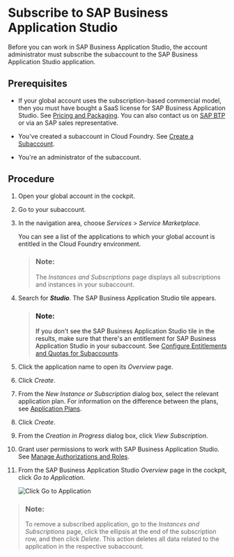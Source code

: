 <!-- loio6331319fd9ea4f0ea5331e21df329539 -->

# Subscribe to SAP Business Application Studio

Before you can work in SAP Business Application Studio, the account administrator must subscribe the subaccount to the SAP Business Application Studio application.



<a name="loio6331319fd9ea4f0ea5331e21df329539__section_vdm_nmz_tkb"/>

## Prerequisites

-   If your global account uses the subscription-based commercial model, then you must have bought a SaaS license for SAP Business Application Studio. See [Pricing and Packaging](https://discovery-center.cloud.sap/#/serviceCatalog/business-application-studio?region=all&tab=service_plan). You can also contact us on [SAP BTP](https://cloudplatform.sap.com/index.html) or via an SAP sales representative.

-   You've created a subaccount in Cloud Foundry. See [Create a Subaccount](https://help.sap.com/products/BTP/65de2977205c403bbc107264b8eccf4b/05280a123d3044ae97457a25b3013918.html).

-   You're an administrator of the subaccount.




<a name="loio6331319fd9ea4f0ea5331e21df329539__section_ajs_4mz_tkb"/>

## Procedure

1.  Open your global account in the cockpit.
2.  Go to your subaccount.
3.  In the navigation area, choose *Services* \> *Service Marketplace*.

    You can see a list of the applications to which your global account is entitled in the Cloud Foundry environment.

    > ### Note:  
    > The *Instances and Subscriptions* page displays all subscriptions and instances in your subaccount.

4.  Search for ***Studio***. The SAP Business Application Studio tile appears.

    > ### Note:  
    > If you don't see the SAP Business Application Studio tile in the results, make sure that there's an entitlement for SAP Business Application Studio in your subaccount. See [Configure Entitlements and Quotas for Subaccounts](https://help.sap.com/products/BTP/65de2977205c403bbc107264b8eccf4b/5ba357b4fa1e4de4b9fcc4ae771609da.html).

5.  Click the application name to open its *Overview* page.
6.  Click *Create*.
7.  From the *New Instance or Subscription* dialog box, select the relevant application plan. For information on the difference between the plans, see [Application Plans](application-plans-2c72917.md).
8.  Click *Create*.
9.  From the *Creation in Progress* dialog box, click *View Subscription*.
10. Grant user permissions to work with SAP Business Application Studio. See [Manage Authorizations and Roles](manage-authorizations-and-roles-01e69c5.md).
11. From the SAP Business Application Studio *Overview* page in the cockpit, click *Go to Application*.

    ![Click Go to Application](images/BAS_updated_overview_page_066c181.png)


> ### Note:  
> To remove a subscribed application, go to the *Instances and Subscriptions* page, click the ellipsis at the end of the subscription row, and then click *Delete*. This action deletes all data related to the application in the respective subaccount.

